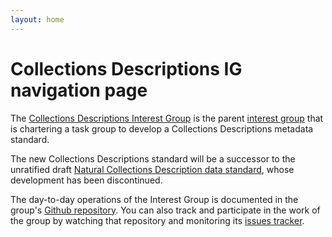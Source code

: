 ```yaml
---
layout: home
---
```


# Collections Descriptions IG navigation page

The [Collections Descriptions Interest Group](https://www.tdwg.org/community/cd/) is the parent [interest group](https://www.tdwg.org/about/process/) that is chartering a task group to develop a Collections Descriptions metadata standard.

The new Collections Descriptions standard will be a successor to the unratified draft [Natural Collections Description data standard](https://github.com/tdwg/ncd/tree/master/NCD-v090_TDWG), whose development has been discontinued.

The day-to-day operations of the Interest Group is documented in the group's [Github repository](https://github.com/tdwg/cd).  You can also track and participate in the work of the group by watching that repository and monitoring its [issues tracker](https://github.com/tdwg/cd/issues).  
